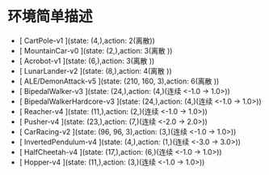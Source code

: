 # 环境简单描述

- [ CartPole-v1 ](state: (4,),action: 2(离散))
- [ MountainCar-v0 ](state: (2,),action: 3(离散 ))
- [ Acrobot-v1 ](state: (6,),action: 3(离散 ))
- [ LunarLander-v2 ](state: (8,),action: 4(离散 ))
- [ ALE/DemonAttack-v5 ](state: (210, 160, 3),action: 6(离散 ))
- [ BipedalWalker-v3 ](state: (24,),action: (4,)(连续 <-1.0 -> 1.0>))
- [ BipedalWalkerHardcore-v3 ](state: (24,),action: (4,)(连续 <-1.0 -> 1.0>))
- [ Reacher-v4 ](state: (11,),action: (2,)(连续 <-1.0 -> 1.0>))
- [ Pusher-v4 ](state: (23,),action: (7,)(连续 <-2.0 -> 2.0>))
- [ CarRacing-v2 ](state: (96, 96, 3),action: (3,)(连续 <-1.0 -> 1.0>))
- [ InvertedPendulum-v4 ](state: (4,),action: (1,)(连续 <-3.0 -> 3.0>))
- [ HalfCheetah-v4 ](state: (17,),action: (6,)(连续 <-1.0 -> 1.0>))
- [ Hopper-v4 ](state: (11,),action: (3,)(连续 <-1.0 -> 1.0>))




